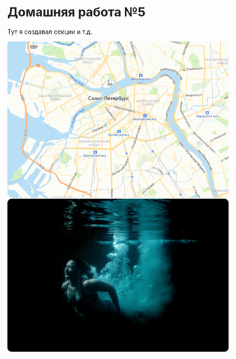 # Домашняя работа №5
Тут я создавал секции и т.д.

![Screenshot](screen.png)
![Screenshot](screen1.png)
